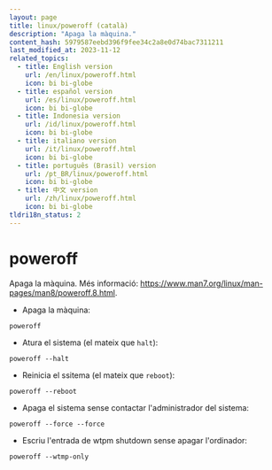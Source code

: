 ```yaml
---
layout: page
title: linux/poweroff (català)
description: "Apaga la màquina."
content_hash: 5979587eebd396f9fee34c2a8e0d74bac7311211
last_modified_at: 2023-11-12
related_topics:
  - title: English version
    url: /en/linux/poweroff.html
    icon: bi bi-globe
  - title: español version
    url: /es/linux/poweroff.html
    icon: bi bi-globe
  - title: Indonesia version
    url: /id/linux/poweroff.html
    icon: bi bi-globe
  - title: italiano version
    url: /it/linux/poweroff.html
    icon: bi bi-globe
  - title: português (Brasil) version
    url: /pt_BR/linux/poweroff.html
    icon: bi bi-globe
  - title: 中文 version
    url: /zh/linux/poweroff.html
    icon: bi bi-globe
tldri18n_status: 2
---
```

# poweroff

Apaga la màquina.
Més informació: <https://www.man7.org/linux/man-pages/man8/poweroff.8.html>.

- Apaga la màquina:

`poweroff`

- Atura el sistema (el mateix que `halt`):

`poweroff --halt`

- Reinicia el ssitema (el mateix que `reboot`):

`poweroff --reboot`

- Apaga el sistema sense contactar l'administrador del sistema:

`poweroff --force --force`

- Escriu l'entrada de wtpm shutdown sense apagar l'ordinador:

`poweroff --wtmp-only`
